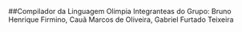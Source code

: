 ##Compilador da Linguagem Olimpia
Integranteas do Grupo: Bruno Henrique Firmino, Cauã Marcos de Oliveira, Gabriel Furtado Teixeira
